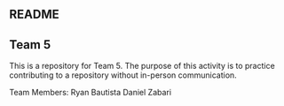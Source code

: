 ## README

Team 5
---

This is a repository for Team 5. The purpose of this activity is to practice contributing to a repository without in-person communication.

Team Members:
Ryan Bautista
Daniel Zabari
